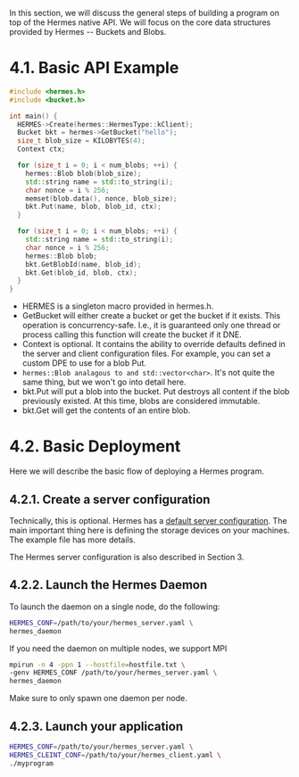 In this section, we will discuss the general steps of building a program
on top of the Hermes native API. We will focus on the core data structures
provided by Hermes -- Buckets and Blobs.


# 4.1. Basic API Example
```cpp
#include <hermes.h>
#include <bucket.h>

int main() {
  HERMES->Create(hermes::HermesType::kClient);
  Bucket bkt = hermes->GetBucket("hello");
  size_t blob_size = KILOBYTES(4);
  Context ctx;

  for (size_t i = 0; i < num_blobs; ++i) {
    hermes::Blob blob(blob_size);
    std::string name = std::to_string(i);
    char nonce = i % 256;
    memset(blob.data(), nonce, blob_size);
    bkt.Put(name, blob, blob_id, ctx);
  }

  for (size_t i = 0; i < num_blobs; ++i) {
    std::string name = std::to_string(i);
    char nonce = i % 256;
    hermes::Blob blob;
    bkt.GetBlobId(name, blob_id);
    bkt.Get(blob_id, blob, ctx);
  }
}
```

* HERMES is a singleton macro provided in hermes.h.
* GetBucket will either create a bucket or get the bucket if it exists.
This operation is concurrency-safe. I.e., it is guaranteed only one
thread or process calling this function will create the bucket if it
DNE.
* Context is optional. It contains the ability to override
defaults defined in the server and client configuration files. For
example, you can set a custom DPE to use for a blob Put.
* `hermes::Blob analagous to and std::vector<char>`. It's not quite the
same thing, but we won't go into detail here.
* bkt.Put will put a blob into the bucket. Put destroys all content
if the blob previously existed. At this time, blobs are considered
immutable.
* bkt.Get will get the contents of an entire blob.

# 4.2. Basic Deployment

Here we will describe the basic flow of deploying a Hermes program.

## 4.2.1. Create a server configuration

Technically, this is optional. Hermes has a
[default server
configuration](https://github.com/HDFGroup/hermes/blob/master/config/hermes_server_default.yaml).
The main important thing here is defining the storage devices on your machines.
The example file has more details.

The Hermes server configuration is also described in Section 3.

## 4.2.2. Launch the Hermes Daemon

To launch the daemon on a single node, do the following:
```bash
HERMES_CONF=/path/to/your/hermes_server.yaml \
hermes_daemon
```

If you need the daemon on multiple nodes, we support MPI
```bash
mpirun -n 4 -ppn 1 --hostfile=hostfile.txt \
-genv HERMES_CONF /path/to/your/hermes_server.yaml \
hermes_daemon
```

Make sure to only spawn one daemon per node.

## 4.2.3. Launch your application

```bash
HERMES_CONF=/path/to/your/hermes_server.yaml \
HERMES_CLEINT_CONF=/path/to/your/hermes_client.yaml \
./myprogram
```
